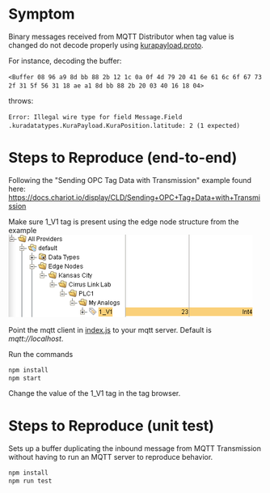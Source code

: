 # Symptom

Binary messages received from MQTT Distributor when tag value is changed do not decode properly using [kurapayload.proto](kurapayload.proto).

For instance, decoding the buffer:

`<Buffer 08 96 a9 8d bb 88 2b 12 1c 0a 0f 4d 79 20 41 6e 61 6c 6f 67 73 2f 31 5f 56 31 18 ae a1 8d bb 88 2b 20 03 40 16 18 04>`

throws:

`Error: Illegal wire type for field Message.Field .kuradatatypes.KuraPayload.KuraPosition.latitude: 2 (1 expected)`

# Steps to Reproduce (end-to-end)

Following the "Sending OPC Tag Data with Transmission" example found here: https://docs.chariot.io/display/CLD/Sending+OPC+Tag+Data+with+Transmission

Make sure 1_V1 tag is present using the edge node structure from the example ![](tag-structure.png)

Point the mqtt client in [index.js](index.js) to your mqtt server.  Default is _mqtt://localhost_.

Run the commands

```
npm install
npm start
```

Change the value of the 1_V1 tag in the tag browser.

# Steps to Reproduce (unit test)

Sets up a buffer duplicating the inbound message from MQTT Transmission without having to run an MQTT server to reproduce behavior.

```
npm install
npm run test
```
